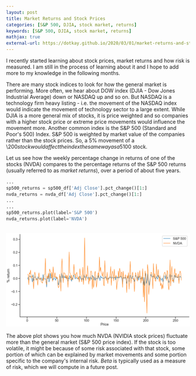 ```yaml
---
layout: post
title: Market Returns and Stock Prices
categories: [S&P 500, DJIA, stock market, returns]
keywords: [S&P 500, DJIA, stock market, returns]
mathjax: true
external-url: https://dotkay.github.io/2020/03/01/market-returns-and-stocks
---
```


I recently started learning about stock prices, market returns and how risk is measured. I am still in the process of learning about it and I hope to add more to my knowledge in the following months.

There are many stock indices to look for how the general market is performing. More often, we hear about DOW index (DJIA - Dow Jones Industrial Average) down or NASDAQ up and so on. But NASDAQ is a technology firm heavy listing - i.e. the movement of the NASDAQ index would indicate the movement of technology sector to a large extent. While DJIA is a more general mix of stocks, it is price weighted and so companies with a higher stock price or extreme price movements would influence the movement more. Another common index is the S&P 500 (Standard and Poor's 500) Index. S&P 500 is weighted by market value of the companies rather than the stock prices. So, a 5% movement of a \\$200 stock would affect the index the same way as a 5% movement of a \\$100 stock. 

Let us see how the weekly percentage change in returns of one of the stocks (NVDA) compares to the percentage returns of the S&P 500 returns (usually referred to as _market returns_), over a period of about five years.

```python
...
sp500_returns = sp500_df['Adj Close'].pct_change()[1:]
nvda_returns = nvda_df['Adj Close'].pct_change()[1:]
...
...
sp500_returns.plot(label='S&P 500')
nvda_returns.plot(label='NVDA')
```
<br>
<div class="img_container">
<center><img src="https://raw.githubusercontent.com/dotkay/fin_data_analysis/main/nvda_vs_sp500.PNG"></center>
</div>

The above plot shows you how much NVDA (NVIDIA stock prices) fluctuate more than the general market (S&P 500 price index). If the stock is too volatile, it might be because of some risk associated with that stock, some portion of which can be explained by market movements and some portion specific to the company's internal risk. _Beta_ is typically used as a measure of risk, which we will compute in a future post.